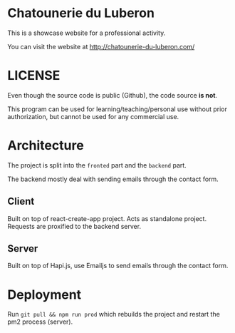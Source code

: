 # Chatounerie du Luberon

This is a showcase website for a professional activity.

You can visit the website at http://chatounerie-du-luberon.com/


# LICENSE
Even though the source code is public (Github), the code source **is not**.

This program can be used for learning/teaching/personal use without prior authorization, but cannot be used for any commercial use.

# Architecture

The project is split into the `fronted` part and the `backend` part.

The backend mostly deal with sending emails through the contact form.

## Client

Built on top of react-create-app project. Acts as standalone project.
Requests are proxified to the backend server.


## Server

Built on top of Hapi.js, use Emailjs to send emails through the contact form.


# Deployment

Run `git pull && npm run prod` which rebuilds the project and restart the pm2 process (server).
